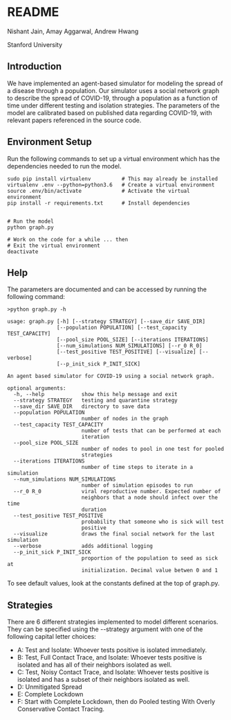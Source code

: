 # README

Nishant Jain, Amay Aggarwal, Andrew Hwang

Stanford University

## Introduction
We have implemented an agent-based simulator for modeling the spread of a disease through a population. Our simulator uses a social network graph to describe the spread of COVID-19, through a population as a function of time under different testing and isolation strategies. The parameters of the model are calibrated based on published data regarding COVID-19, with relevant papers referenced in the source code.

## Environment Setup
Run the following commands to set up a virtual environment which has the dependencies needed to run the model.

```
sudo pip install virtualenv          # This may already be installed
virtualenv .env --python=python3.6   # Create a virtual environment
source .env/bin/activate             # Activate the virtual environment
pip install -r requirements.txt      # Install dependencies


# Run the model
python graph.py

# Work on the code for a while ... then
# Exit the virtual environment
deactivate                           
```

## Help
The parameters are documented and can be accessed by running the following command:
```
>python graph.py -h

usage: graph.py [-h] [--strategy STRATEGY] [--save_dir SAVE_DIR]
                [--population POPULATION] [--test_capacity TEST_CAPACITY]
                [--pool_size POOL_SIZE] [--iterations ITERATIONS]
                [--num_simulations NUM_SIMULATIONS] [--r_0 R_0]
                [--test_positive TEST_POSITIVE] [--visualize] [--verbose]
                [--p_init_sick P_INIT_SICK]

An agent based simulator for COVID-19 using a social network graph.

optional arguments:
  -h, --help            show this help message and exit
  --strategy STRATEGY   testing and quarantine strategy
  --save_dir SAVE_DIR   directory to save data
  --population POPULATION
                        number of nodes in the graph
  --test_capacity TEST_CAPACITY
                        number of tests that can be performed at each
                        iteration
  --pool_size POOL_SIZE
                        number of nodes to pool in one test for pooled
                        strategies
  --iterations ITERATIONS
                        number of time steps to iterate in a simulation
  --num_simulations NUM_SIMULATIONS
                        number of simulation episodes to run
  --r_0 R_0             viral reproductive number. Expected number of
                        neighbors that a node should infect over the time
                        duration
  --test_positive TEST_POSITIVE
                        probability that someone who is sick will test
                        positive
  --visualize           draws the final social network for the last simulation
  --verbose             adds additional logging
  --p_init_sick P_INIT_SICK
                        proportion of the population to seed as sick at
                        initialization. Decimal value betwen 0 and 1

```
To see default values, look at the constants defined at the top of graph.py.

## Strategies
There are 6 different strategies implemented to model different scenarios. They can be specified using the --strategy argument with one of the following capital letter choices:

* A: Test and Isolate: Whoever tests positive is isolated immediately.
* B: Test, Full Contact Trace, and Isolate: Whoever tests positive is isolated and has all of their neighbors isolated as well.
* C: Test, Noisy Contact Trace, and Isolate: Whoever tests positive is isolated and has a subset of their neighbors isolated as well.
* D: Unmitigated Spread
* E: Complete Lockdown
* F: Start with Complete Lockdown, then do Pooled testing With Overly Conservative Contact Tracing.

